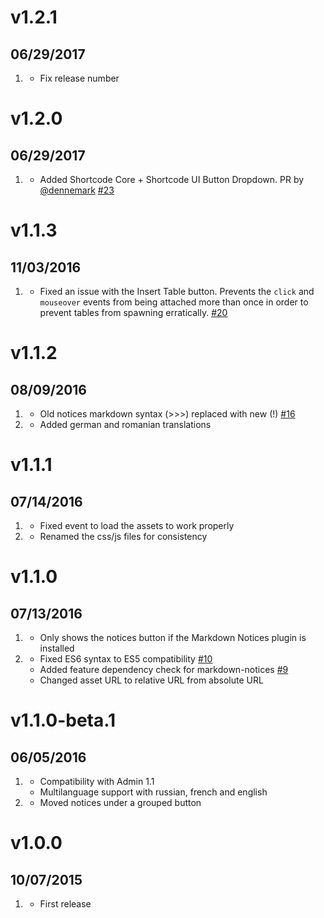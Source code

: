 # v1.2.1
## 06/29/2017

1. [](#bugfix)
    * Fix release number

# v1.2.0
## 06/29/2017

1. [](#new)
    * Added Shortcode Core + Shortcode UI Button Dropdown. PR by [@dennemark](https://github.com/dennemark) [#23](https://github.com/getgrav/grav-plugin-editor-buttons/pull/23)

# v1.1.3
## 11/03/2016

1. [](#bugfix)
    * Fixed an issue with the Insert Table button. Prevents the `click` and `mouseover` events from being attached more than once in order to prevent tables from spawning erratically. [#20](https://github.com/getgrav/grav-plugin-editor-buttons/pull/20)

# v1.1.2
## 08/09/2016

1. [](#bugfix)
    * Old notices markdown syntax (>>>) replaced with new (!) [#16](https://github.com/getgrav/grav-plugin-editor-buttons/pull/16)
1. [](#improved)
    * Added german and romanian translations

# v1.1.1
## 07/14/2016

1. [](#bugfix)
    * Fixed event to load the assets to work properly
1. [](#improved)
    * Renamed the css/js files for consistency

# v1.1.0
## 07/13/2016

1. [](#improved)
    * Only shows the notices button if the Markdown Notices plugin is installed
1. [](#bugfix)
    * Fixed ES6 syntax to ES5 compatibility [#10](https://github.com/getgrav/grav-plugin-editor-buttons/issues/10)
    * Added feature dependency check for markdown-notices [#9](https://github.com/getgrav/grav-plugin-editor-buttons/issues/9)
    * Changed asset URL to relative URL from absolute URL

# v1.1.0-beta.1
## 06/05/2016

1. [](#new)
    * Compatibility with Admin 1.1
    * Multilanguage support with russian, french and english
1. [](#improved)
    * Moved notices under a grouped button

# v1.0.0
## 10/07/2015

1. [](#new)
    * First release
